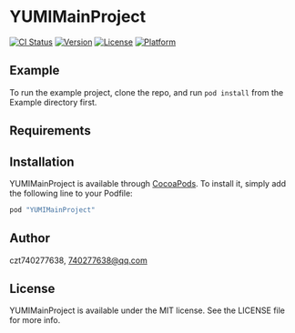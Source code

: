 # YUMIMainProject

[![CI Status](http://img.shields.io/travis/czt740277638/YUMIMainProject.svg?style=flat)](https://travis-ci.org/czt740277638/YUMIMainProject)
[![Version](https://img.shields.io/cocoapods/v/YUMIMainProject.svg?style=flat)](http://cocoapods.org/pods/YUMIMainProject)
[![License](https://img.shields.io/cocoapods/l/YUMIMainProject.svg?style=flat)](http://cocoapods.org/pods/YUMIMainProject)
[![Platform](https://img.shields.io/cocoapods/p/YUMIMainProject.svg?style=flat)](http://cocoapods.org/pods/YUMIMainProject)

## Example

To run the example project, clone the repo, and run `pod install` from the Example directory first.

## Requirements

## Installation

YUMIMainProject is available through [CocoaPods](http://cocoapods.org). To install
it, simply add the following line to your Podfile:

```ruby
pod "YUMIMainProject"
```

## Author

czt740277638, 740277638@qq.com

## License

YUMIMainProject is available under the MIT license. See the LICENSE file for more info.
